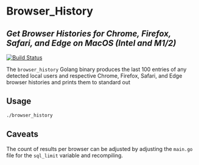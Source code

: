 # Browser_History
## _Get Browser Histories for Chrome, Firefox, Safari, and Edge on MacOS (Intel and M1/2)_
[![Build Status](https://travis-ci.org/joemccann/dillinger.svg?branch=master)](https://travis-ci.org/joemccann/dillinger)

The `browser_history` Golang binary produces the last 100 entries of any detected local users and respective Chrome, Firefox, Safari, and Edge browser histories and prints them to standard out

## Usage

```sh
./browser_history
```

## Caveats

The count of results per browser can be adjusted by adjusting the `main.go` file for the `sql_limit` variable and recompiling.
